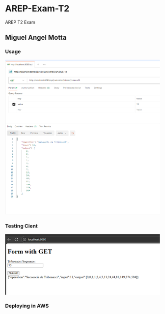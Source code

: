 # AREP-Exam-T2
AREP T2 Exam

## Miguel Angel Motta

### Usage
![](assets/img.png)

### Testing Cient
![](assets/img_1.png)

### Deploying in AWS